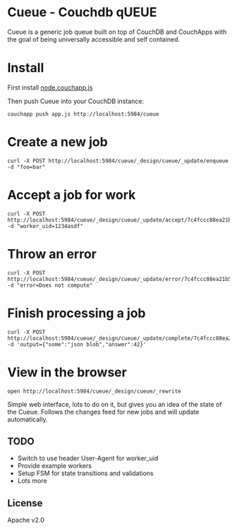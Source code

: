 # Cueue - Couchdb qUEUE

Cueue is a generic job queue built on top of CouchDB and CouchApps
with the goal of being universally accessible and self contained.

# Install

First install [node.couchapp.js](https://github.com/mikeal/node.couchapp.js)

Then push Cueue into your CouchDB instance:

    couchapp push app.js http://localhost:5984/cueue


# Create a new job

    curl -X POST http://localhost:5984/cueue/_design/cueue/_update/enqueue -d "foo=bar"

# Accept a job for work

    curl -X POST http://localhost:5984/cueue/_design/cueue/_update/accept/7c4fccc88ea21b5a156f0d34fa046ea6 -d "worker_uid=1234asdf"

# Throw an error

    curl -X POST http://localhost:5984/cueue/_design/cueue/_update/error/7c4fccc88ea21b5a156f0d34fa02e5c3 -d "error=Does not compute"

# Finish processing a job

    curl -X POST http://localhost:5984/cueue/_design/cueue/_update/complete/7c4fccc88ea21b5a156f0d34fa02e5c3 -d 'output={"some":"json blob","answer":42}'

# View in the browser

    open http://localhost:5984/cueue/_design/cueue/_rewrite
  
Simple web interface, lots to do on it, but gives you an idea of the
state of the Cueue. Follows the changes feed for new jobs and will
update automatically.

## TODO

 * Switch to use header User-Agent for worker_uid
 * Provide example workers
 * Setup FSM for state transitions and validations
 * Lots more

## License

Apache v2.0
